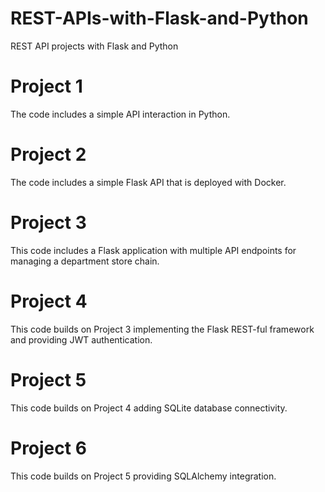 # REST-APIs-with-Flask-and-Python
REST API projects with Flask and Python

# Project 1
The code includes a simple API interaction in Python.

# Project 2
The code includes a simple Flask API that is deployed with Docker.

# Project 3
This code includes a Flask application with multiple API endpoints for managing a department store chain.

# Project 4
This code builds on Project 3 implementing the Flask REST-ful framework and providing JWT authentication.

# Project 5
This code builds on Project 4 adding SQLite database connectivity.

# Project 6
This code builds on Project 5 providing SQLAlchemy integration.
